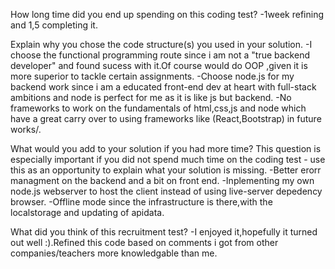 How long time did you end up spending on this coding test?
-1week refining and 1,5 completing it.

Explain why you chose the code structure(s) you used in your solution.
-I choose the functional programming route since i am not a "true backend developer" and found sucess with it.Of course would do OOP ,given it is more superior to tackle certain assignments.
-Choose node.js for my backend work since i am a educated front-end dev at heart with full-stack ambitions and node is perfect for me as it is like js but backend.
-No frameworks to work on the fundamentals of html,css,js and node which have a great carry over to using frameworks like (React,Bootstrap) in future works/.


What would you add to your solution if you had more time? This question is especially important if you did not spend much time on the coding 
test - use this as an opportunity to explain what your solution is missing.
-Better erorr managment on the backend and a bit on front end.
-Inplementing my own node.js webserver to host the client instead of using live-server depedency browser.
-Offline mode since the infrastructure is there,with the localstorage and updating of apidata. 

What did you think of this recruitment test?
-I enjoyed it,hopefully it turned out well :).Refined this code based on comments i got from other companies/teachers more knowledgable than me.
